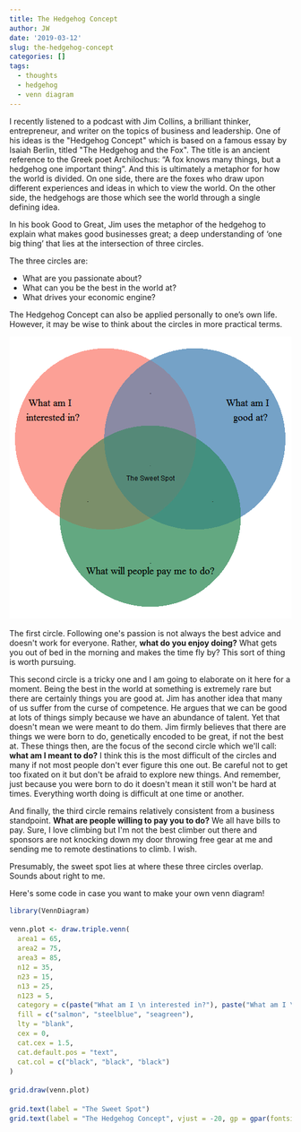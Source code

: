 ```yaml
---
title: The Hedgehog Concept
author: JW
date: '2019-03-12'
slug: the-hedgehog-concept
categories: []
tags:
  - thoughts
  - hedgehog
  - venn diagram
---
```



I recently listened to a podcast with Jim Collins, a brilliant thinker, entrepreneur, and writer on the topics of business and leadership. One of his ideas is the "Hedgehog Concept" which is based on a famous essay by Isaiah Berlin, titled "The Hedgehog and the Fox".  The title is an ancient reference to the Greek poet Archilochus: “A fox knows many things, but a hedgehog one important thing”. And this is ultimately a metaphor for how the world is divided. On one side, there are the foxes who draw upon different experiences and ideas in which to view the world. On the other side, the hedgehogs are those which see the world through a single defining idea.

In his book Good to Great, Jim uses the metaphor of the hedgehog to explain what makes good businesses great; a deep understanding of ‘one big thing’ that lies at the intersection of three circles.

The three circles are:

* What are you passionate about?
* What can you be the best in the world at?
* What drives your economic engine?

The Hedgehog Concept can also be applied personally to one’s own life. However, it may be wise to think about the circles in more practical terms. 

![plot of chunk unnamed-chunk-1](/figure/source/2019-03-12-the-hedgehog-concept/unnamed-chunk-1-1.png)

The first circle. Following one's passion is not always the best advice and doesn't work for everyone. Rather, **what do you enjoy doing?** What gets you out of bed in the morning and makes the time fly by? This sort of thing is worth pursuing. 

This second circle is a tricky one and I am going to elaborate on it here for a moment. Being the best in the world at something is extremely rare but there are certainly things you are good at.  Jim has another idea that many of us suffer from the curse of competence. He argues that we can be good at lots of things simply because we have an abundance of talent. Yet that doesn't mean we were meant to do them. Jim firmly believes that there are things we were born to do, genetically encoded to be great, if not the best at. These things then, are the focus of the second circle which we'll call: **what am I meant to do?** I think this is the most difficult of the circles and many if not most people don't ever figure this one out. Be careful not to get too fixated on it but don't be afraid to explore new things. And remember, just because you were born to do it doesn't mean it still won't be hard at times. Everything worth doing is difficult at one time or another.

And finally, the third circle remains relatively consistent from a business standpoint. **What are people willing to pay you to do?** We all have bills to pay. Sure, I love climbing but I'm not the best climber out there and sponsors are not knocking down my door throwing free gear at me and sending me to remote destinations to climb. I wish. 

Presumably, the sweet spot lies at where these three circles overlap. Sounds about right to me. 

Here's some code in case you want to make your own venn diagram!


```r
library(VennDiagram)

venn.plot <- draw.triple.venn(
  area1 = 65,
  area2 = 75,
  area3 = 85,
  n12 = 35,
  n23 = 15,
  n13 = 25,
  n123 = 5,
  category = c(paste("What am I \n interested in?"), paste("What am I \n good at?"), "What will people pay me to do?"),
  fill = c("salmon", "steelblue", "seagreen"),
  lty = "blank",
  cex = 0,
  cat.cex = 1.5,
  cat.default.pos = "text",
  cat.col = c("black", "black", "black") 
)

grid.draw(venn.plot)

grid.text(label = "The Sweet Spot")
grid.text(label = "The Hedgehog Concept", vjust = -20, gp = gpar(fontsize = 20))
```

